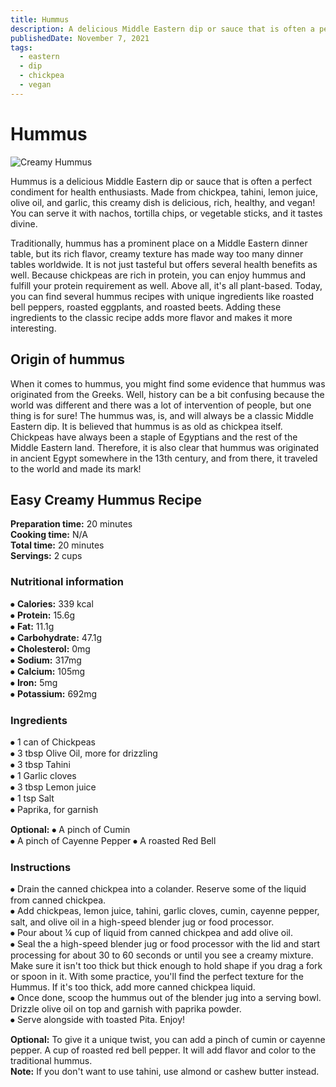 ```yaml
---
title: Hummus
description: A delicious Middle Eastern dip or sauce that is often a perfect condiment for health enthusiasts.
publishedDate: November 7, 2021
tags:
  - eastern
  - dip
  - chickpea
  - vegan
---
```


# Hummus

![Creamy Hummus](/hummus.jpg "image")

Hummus is a delicious Middle Eastern dip or sauce that is often a perfect condiment for health enthusiasts. Made from chickpea, tahini, lemon juice, olive oil, and garlic, this creamy dish is delicious, rich, healthy, and vegan! You can serve it with nachos, tortilla chips, or vegetable sticks, and it tastes divine.

Traditionally, hummus has a prominent place on a Middle Eastern dinner table, but its rich flavor, creamy texture has made way too many dinner tables worldwide. It is not just tasteful but offers several health benefits as well. Because chickpeas are rich in protein, you can enjoy hummus and fulfill your protein requirement as well. Above all, it's all plant-based. Today, you can find several hummus recipes with unique ingredients like roasted bell peppers, roasted eggplants, and roasted beets. Adding these ingredients to the classic recipe adds more flavor and makes it more interesting.

## Origin of hummus

When it comes to hummus, you might find some evidence that hummus was originated from the Greeks. Well, history can be a bit confusing because the world was different and there was a lot of intervention of people, but one thing is for sure! The hummus was, is, and will always be a classic Middle Eastern dip. It is believed that hummus is as old as chickpea itself. Chickpeas have always been a staple of Egyptians and the rest of the Middle Eastern land. Therefore, it is also clear that hummus was originated in ancient Egypt somewhere in the 13th century, and from there, it traveled to the world and made its mark!

## Easy Creamy Hummus Recipe

**Preparation time:** 20 minutes  
**Cooking time:** N/A  
**Total time:** 20 minutes  
**Servings:** 2 cups

### Nutritional information

⦁ **Calories:** 339 kcal  
⦁ **Protein:** 15.6g  
⦁ **Fat:** 11.1g  
⦁ **Carbohydrate:** 47.1g  
⦁ **Cholesterol:** 0mg  
⦁ **Sodium:** 317mg  
⦁ **Calcium:** 105mg  
⦁ **Iron:** 5mg  
⦁ **Potassium:** 692mg

### Ingredients

⦁ 1 can of Chickpeas  
⦁ 3 tbsp Olive Oil, more for drizzling  
⦁ 3 tbsp Tahini  
⦁ 1 Garlic cloves  
⦁ 3 tbsp Lemon juice  
⦁ 1 tsp Salt  
⦁ Paprika, for garnish

**Optional:**
⦁ A pinch of Cumin  
⦁ A pinch of Cayenne Pepper
⦁ A roasted Red Bell

### Instructions

⦁ Drain the canned chickpea into a colander. Reserve some of the liquid from canned chickpea.  
⦁ Add chickpeas, lemon juice, tahini, garlic cloves, cumin, cayenne pepper, salt, and olive oil in a high-speed blender jug or food processor.  
⦁ Pour about ¼ cup of liquid from canned chickpea and add olive oil.  
⦁ Seal the a high-speed blender jug or food processor with the lid and start processing for about 30 to 60 seconds or until you see a creamy mixture. Make sure it isn't too thick but thick enough to hold shape if you drag a fork or spoon in it. With some practice, you'll find the perfect texture for the Hummus. If it's too thick, add more canned chickpea liquid.  
⦁ Once done, scoop the hummus out of the blender jug into a serving bowl. Drizzle olive oil on top and garnish with paprika powder.  
⦁ Serve alongside with toasted Pita. Enjoy!

**Optional:** To give it a unique twist, you can add a pinch of cumin or cayenne pepper. A cup of roasted red bell pepper. It will add flavor and color to the traditional hummus.  
**Note:** If you don't want to use tahini, use almond or cashew butter instead.
